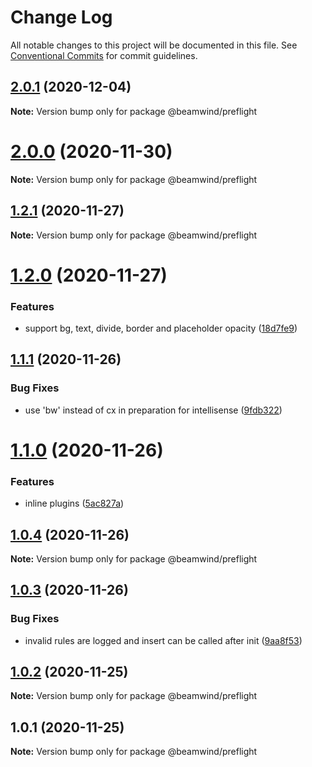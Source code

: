 # Change Log

All notable changes to this project will be documented in this file.
See [Conventional Commits](https://conventionalcommits.org) for commit guidelines.

## [2.0.1](https://github.com/kenoxa/beamwind/compare/@beamwind/preflight@2.0.0...@beamwind/preflight@2.0.1) (2020-12-04)

**Note:** Version bump only for package @beamwind/preflight

# [2.0.0](https://github.com/kenoxa/beamwind/compare/@beamwind/preflight@1.2.1...@beamwind/preflight@2.0.0) (2020-11-30)

**Note:** Version bump only for package @beamwind/preflight

## [1.2.1](https://github.com/kenoxa/beamwind/compare/@beamwind/preflight@1.2.0...@beamwind/preflight@1.2.1) (2020-11-27)

**Note:** Version bump only for package @beamwind/preflight

# [1.2.0](https://github.com/kenoxa/beamwind/compare/@beamwind/preflight@1.1.1...@beamwind/preflight@1.2.0) (2020-11-27)

### Features

- support bg, text, divide, border and placeholder opacity ([18d7fe9](https://github.com/kenoxa/beamwind/commit/18d7fe9c0c3bb319bee75f11a1f96954ff9e0eb9))

## [1.1.1](https://github.com/kenoxa/beamwind/compare/@beamwind/preflight@1.1.0...@beamwind/preflight@1.1.1) (2020-11-26)

### Bug Fixes

- use 'bw' instead of cx in preparation for intellisense ([9fdb322](https://github.com/kenoxa/beamwind/commit/9fdb3226262609d5d732c1fa2f72d0796c6a8250))

# [1.1.0](https://github.com/kenoxa/beamwind/compare/@beamwind/preflight@1.0.4...@beamwind/preflight@1.1.0) (2020-11-26)

### Features

- inline plugins ([5ac827a](https://github.com/kenoxa/beamwind/commit/5ac827a30007854b47f03739676d1827144ce9c3))

## [1.0.4](https://github.com/kenoxa/beamwind/compare/@beamwind/preflight@1.0.3...@beamwind/preflight@1.0.4) (2020-11-26)

**Note:** Version bump only for package @beamwind/preflight

## [1.0.3](https://github.com/kenoxa/beamwind/compare/@beamwind/preflight@1.0.2...@beamwind/preflight@1.0.3) (2020-11-26)

### Bug Fixes

- invalid rules are logged and insert can be called after init ([9aa8f53](https://github.com/kenoxa/beamwind/commit/9aa8f53f3bdf32f7f7a014151d6e399b0ab18e26))

## [1.0.2](https://github.com/kenoxa/beamwind/compare/@beamwind/preflight@1.0.1...@beamwind/preflight@1.0.2) (2020-11-25)

**Note:** Version bump only for package @beamwind/preflight

## 1.0.1 (2020-11-25)

**Note:** Version bump only for package @beamwind/preflight
